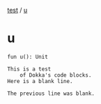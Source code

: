 [test](test/index) / [u](test/u)

# u

`fun u(): Unit`

```
This is a test
    of Dokka's code blocks.
Here is a blank line.

The previous line was blank.
```

